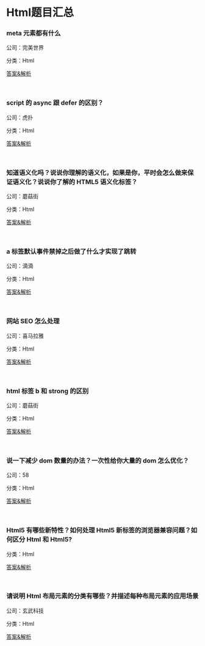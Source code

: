 # Html题目汇总

### meta 元素都有什么

公司：完美世界

分类：Html

[答案&解析]()

<br/>

### script 的 async 跟 defer 的区别？

公司：虎扑

分类：Html

[答案&解析]()

<br/>

### 知道语义化吗？说说你理解的语义化，如果是你，平时会怎么做来保证语义化？说说你了解的 HTML5 语义化标签？

公司：蘑菇街

分类：Html

[答案&解析]()

<br/>

### a 标签默认事件禁掉之后做了什么才实现了跳转

公司：滴滴

分类：Html

[答案&解析]()

<br/>

### 网站 SEO 怎么处理

公司：喜马拉雅

分类：Html

[答案&解析]()

<br/>

### html 标签 b 和 strong 的区别

公司：蘑菇街

分类：Html

[答案&解析]()

<br/>

### 说一下减少 dom 数量的办法？一次性给你大量的 dom 怎么优化？

公司：58

分类：Html

[答案&解析]()

<br/>

### Html5 有哪些新特性？如何处理 Html5 新标签的浏览器兼容问题？如何区分 Html 和 Html5?

分类：Html

[答案&解析]()

<br/>

### 请说明 Html 布局元素的分类有哪些？并描述每种布局元素的应用场景

公司：玄武科技

分类：Html

[答案&解析]()

<br/>

